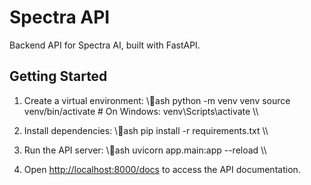 # Spectra API

Backend API for Spectra AI, built with FastAPI.

## Getting Started

1. Create a virtual environment:
   \\\ash
   python -m venv venv
   source venv/bin/activate  # On Windows: venv\Scripts\activate
   \\\

2. Install dependencies:
   \\\ash
   pip install -r requirements.txt
   \\\

3. Run the API server:
   \\\ash
   uvicorn app.main:app --reload
   \\\

4. Open [http://localhost:8000/docs](http://localhost:8000/docs) to access the API documentation.


